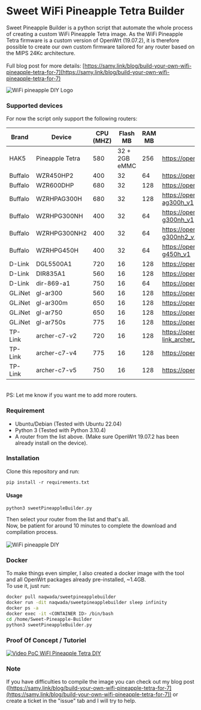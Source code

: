 # Sweet WiFi Pineapple Tetra Builder

Sweet Pineapple Builder is a python script that automate the whole process of creating a custom WiFi Pineapple Tetra image. As the WiFi Pineapple Tetra firmware is a custom version of OpenWrt (19.07.2), it is therefore possible to create our own custom firmware tailored for any router based on the MIPS 24Kc architecture.<br><br>
Full blog post for more details: [https://samy.link/blog/build-your-own-wifi-pineapple-tetra-for-7](https://samy.link/blog/build-your-own-wifi-pineapple-tetra-for-7)

![WiFi pineapple DIY Logo](https://raw.githubusercontent.com/Nwqda/Sweet-Pineapple-Builder/master/cake/seed/Sweet-bg.jpeg)


### Supported devices

For now the script only support the following routers:

Brand       | Device         | CPU (MHZ)         | Flash MB| RAM MB | More info|
-------------|-------------| -----------| -----------| -----------| -----------|
HAK5  | Pineapple Tetra | 580 |32 + 2GB eMMC|256|https://openwrt.org/toh/hwdata/hak5/hak5_wifi_pineapple_mark_7
Buffalo  | WZR450HP2 | 400 |32|64|https://openwrt.org/toh/buffalo/wzr-450hp2
Buffalo  | WZR600DHP | 680 |32|128|https://openwrt.org/toh/hwdata/buffalo/buffalo_wzr-600dhp
Buffalo  | WZRHPAG300H | 680 |32|128|https://openwrt.org/toh/hwdata/buffalo/buffalo_wzr-hp-ag300h_v1
Buffalo  | WZRHPG300NH | 400 |32|64|https://openwrt.org/toh/hwdata/buffalo/buffalo_wzr-hp-g300nh_v1
Buffalo  | WZRHPG300NH2 | 400 |32|64|https://openwrt.org/toh/hwdata/buffalo/buffalo_wzr-hp-g300nh2_v2
Buffalo  | WZRHPG450H | 400 |32|64|https://openwrt.org/toh/hwdata/buffalo/buffalo_wzr-hp-g450h_v1
D-Link   | DGL5500A1 | 720 |16|128|https://openwrt.org/toh/hwdata/d-link/d-link_dgl-5500_a1
D-Link   | DIR835A1 | 560 |16|128|https://openwrt.org/toh/d-link/dir-835_a1
D-Link   | dir-869-a1 | 750 |16|64|https://openwrt.org/toh/hwdata/d-link/d-link_dir-869_a1
GL.iNet  | gl-ar300 | 560 |16|128|https://openwrt.org/toh/hwdata/gl.inet/gl.inet_gl-ar300
GL.iNet  | gl-ar300m | 650 |16|128|https://openwrt.org/toh/gl.inet/gl-ar300m
GL.iNet  | gl-ar750 | 650 |16|128|https://openwrt.org/toh/hwdata/gl.inet/gl.inet_gl-ar750
GL.iNet  | gl-ar750s | 775 |16|128|https://openwrt.org/toh/hwdata/gl.inet/gl.inet_gl-ar750s
TP-Link  | archer-c7-v2 | 720 |16|128|https://openwrt.org/toh/hwdata/tp-link/tp-link_archer_c7_ac1750_v2.0
TP-Link  | archer-c7-v4 | 775 |16|128|https://openwrt.org/toh/hwdata/tp-link/tp-link_archer_c7_v4
TP-Link  | archer-c7-v5 | 750 |16|128|https://openwrt.org/toh/hwdata/tp-link/tp-link_archer_c7_v5
<br>
PS: Let me know if you want me to add more routers. 

### Requirement
-   Ubuntu/Debian (Tested with Ubuntu 22.04)
-   Python 3 (Tested with Python 3.10.4)
-   A router from the list above. (Make sure OpenWrt 19.07.2 has been already install on the device).

### Installation

Clone this repository and run:
```shell
pip install -r requirements.txt
```

#### Usage
```shell
python3 sweetPineappleBuilder.py 
```
Then select your router from the list and that's all.<br>
Now, be patient for around 10 minutes to complete the download and compilation process.<br><br>
![WiFi pineapple DIY](https://raw.githubusercontent.com/Nwqda/Sweet-Pineapple-Builder/master/cake/seed/Sweet-screenshot.png)

### Docker
To make things even simpler, I also created a docker image with the tool and all OpenWrt packages already pre-installed, ~1.4GB.<br>
To use it, just run:

```bash
docker pull naqwada/sweetpineapplebuilder
docker run -dit naqwada/sweetpineapplebuilder sleep infinity
docker ps -a
docker exec -it <CONTAINER ID> /bin/bash
cd /home/Sweet-Pineapple-Builder
python3 sweetPineappleBuilder.py
```


### Proof Of Concept / Tutoriel
[![Video PoC WiFI Pineapple Tetra DIY](https://i.ibb.co/7gXHL9q/500px-youtube-social-play.png)](https://www.youtube.com/watch?v=RrzqmJnzbA4)


### Note
If you have difficulties to compile the image you can check out my blog post ([https://samy.link/blog/build-your-own-wifi-pineapple-tetra-for-7](https://samy.link/blog/build-your-own-wifi-pineapple-tetra-for-7)) or create a ticket in the "issue" tab and I will try to help.
